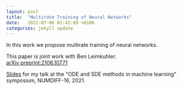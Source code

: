 ```yaml
---
layout: post
title:  "Multirate Training of Neural Networks"
date:   2021-07-06 01:42:09 +0100
categories: jekyll update
---
```


In this work we propose multirate training of neural networks. <br>
<!---: partitioning neural network parameters into "fast" and "slow" parts which are trained simultaneously using different learning rates.-->
<!---***Latent multiple time scales in deep learning *** <br>-->
This paper is joint work with Ben Leimkuhler. <br>
[arXiv preprint:2106.10771](https://arxiv.org/abs/2106.10771)


[Slides]({{TiffanyVlaar.github.io}}/slides/Multirate_Numdiff.pdf) for my talk at the "ODE and SDE methods in machine learning" symposium, NUMDIFF-16, 2021.

